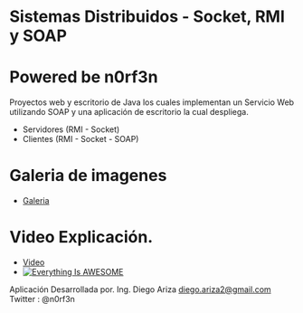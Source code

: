 # Sistemas Distribuidos - Socket, RMI y SOAP
# Powered be n0rf3n

Proyectos web y escritorio de Java los cuales implementan un Servicio Web utilizando SOAP y una aplicación de escritorio la cual despliega.

* Servidores (RMI - Socket)
* Clientes (RMI - Socket - SOAP)

# Galeria de imagenes

* [Galeria](https://picasaweb.google.com/102172818830568538607/SDSocketRMISOAP)

# Video Explicación.

* [Video](https://www.youtube.com/watch?v=F2P0XSThFKU)
* [![Everything Is AWESOME](https://lh3.googleusercontent.com/-UG_hRDKdF2U/VrfFhvX6ggI/AAAAAAAADwU/L1XI40-35Nk/s638-Ic42/Captura%252520de%252520pantalla%2525202016-02-07%252520a%252520las%2525205.30.09%252520p.m..png)](https://www.youtube.com/watch?v=F2P0XSThFKU "Video")

Aplicación Desarrollada por.
Ing. Diego Ariza
diego.ariza2@gmail.com
Twitter : @n0rf3n
 
